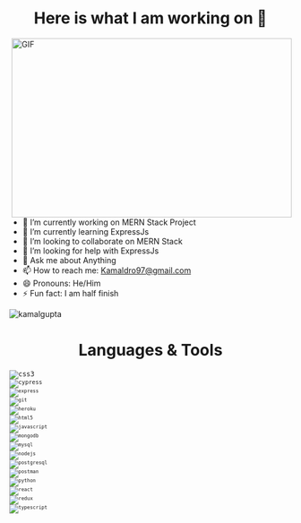 

<h1 align="center"> Here is what I am working on 👋 </h1>


 
  <img align="right" alt="GIF" src="https://cdn.dribbble.com/users/1201592/screenshots/9078494/media/422a760a51cef7de2fa3db9daf697853.gif"  height="320" width="500" />


- 🔭 I’m currently working on MERN Stack Project
- 🌱 I’m currently learning ExpressJs
- 👯 I’m looking to collaborate on MERN Stack
- 🤔 I’m looking for help with ExpressJs
- 💬 Ask me about Anything
- 📫 How to reach me: Kamaldro97@gmail.com
- 😄 Pronouns: He/Him
- ⚡ Fun fact: I am half finish



 <p align="left"> <img src="https://github-readme-stats.vercel.app/api?username=kamalgupta97&show_icons=true&theme=gotham" alt="kamalgupta" />
<h1 align="center">Languages & Tools</h1>



<code><img src="https://raw.githubusercontent.com/devicons/devicon/master/icons/css3/css3-original-wordmark.svg" alt="css3"/> 
<code><img src="https://raw.githubusercontent.com/simple-icons/simple-icons/6e46ec1fc23b60c8fd0d2f2ff46db82e16dbd75f/icons/cypress.svg" alt="cypress"/> <code><img src="https://raw.githubusercontent.com/devicons/devicon/master/icons/express/express-original-wordmark.svg" alt="express"/></code> 
<code><img src="https://www.vectorlogo.zone/logos/git-scm/git-scm-icon.svg" alt="git"/></code> 
<code><img src="https://www.vectorlogo.zone/logos/heroku/heroku-icon.svg" alt="heroku"/></code> 
<code><img src="https://raw.githubusercontent.com/devicons/devicon/master/icons/html5/html5-original-wordmark.svg" alt="html5"/></code> 
<code><img src="https://raw.githubusercontent.com/devicons/devicon/master/icons/javascript/javascript-original.svg" alt="javascript"/></code>
<code><img src="https://raw.githubusercontent.com/devicons/devicon/master/icons/mongodb/mongodb-original-wordmark.svg" alt="mongodb"/></code> 
<code><img src="https://raw.githubusercontent.com/devicons/devicon/master/icons/mysql/mysql-original-wordmark.svg" alt="mysql"/></code> 
<code><img src="https://raw.githubusercontent.com/devicons/devicon/master/icons/nodejs/nodejs-original-wordmark.svg" alt="nodejs"/></code> 
<code><img src="https://raw.githubusercontent.com/devicons/devicon/master/icons/postgresql/postgresql-original-wordmark.svg" alt="postgresql"/></code> 
<code><img src="https://www.vectorlogo.zone/logos/getpostman/getpostman-icon.svg" alt="postman"/></code> 
<code><img src="https://raw.githubusercontent.com/devicons/devicon/master/icons/python/python-original.svg" alt="python"/></code> 
<code><img src="https://raw.githubusercontent.com/devicons/devicon/master/icons/react/react-original-wordmark.svg" alt="react"/></code> 
<code><img src="https://raw.githubusercontent.com/devicons/devicon/master/icons/redux/redux-original.svg" alt="redux"/></code> 
<code><img src="https://raw.githubusercontent.com/devicons/devicon/master/icons/typescript/typescript-original.svg" alt="typescript"/></code> 
